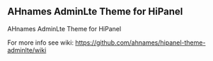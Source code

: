 AHnames AdminLte Theme for HiPanel
----------------------------------

AHnames AdminLte Theme for HiPanel

For more info see wiki:
https://github.com/ahnames/hipanel-theme-adminlte/wiki
